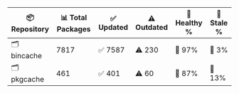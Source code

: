 | 📦 Repository | 📊 Total Packages | ✅ Updated | ⚠️ Outdated | 💚 Healthy % | 🔴 Stale % |
|---------------|-------------------|------------|-------------|-------------|------------|
| 🗂️ bincache | 7817 | ✅ 7587 | ⚠️ 230 | 💚 97% | 🔴 3% |
| 🗂️ pkgcache | 461 | ✅ 401 | ⚠️ 60 | 💚 87% | 🔴 13% |
